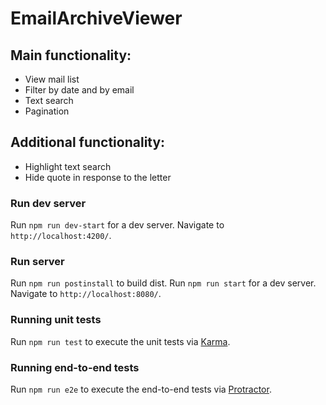 # EmailArchiveViewer

## Main functionality:

- View mail list
- Filter by date and by email
- Text search
- Pagination

## Additional functionality:

- Highlight text search
- Hide quote in response to the letter

### Run dev server

Run `npm run dev-start` for a dev server. Navigate to `http://localhost:4200/`.

### Run server

Run `npm run postinstall` to build dist. 
Run `npm run start` for a dev server. Navigate to `http://localhost:8080/`. 

### Running unit tests

Run `npm run test` to execute the unit tests via [Karma](https://karma-runner.github.io).

### Running end-to-end tests

Run `npm run e2e` to execute the end-to-end tests via [Protractor](http://www.protractortest.org/).
